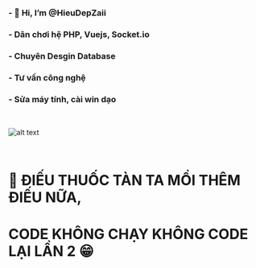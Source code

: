 ### - 👋 Hi, I’m @HieuDepZaii 
### - Dân chơi hệ PHP, Vuejs, Socket.io 
### - Chuyên Desgin Database 
### - Tư vấn công nghệ 
### - Sửa máy tính, cài win dạo 
<br />


![alt text](https://i.pinimg.com/originals/c1/19/31/c119310738950dfc90828e17d03beff7.jpg) 



<br />

# 🙂 ĐIẾU THUỐC TÀN TA MỒI THÊM ĐIẾU NỮA, 
#     CODE KHÔNG CHẠY KHÔNG CODE LẠI LẦN 2 😁
<!---
HieuDepZaii/HieuDepZaii is a ✨ special ✨ repository because its `README.md` (this file) appears on your GitHub profile.
You can click the Preview link to take a look at your changes.
--->
